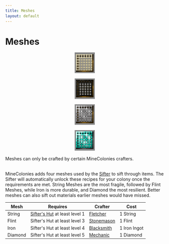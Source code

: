 ```yaml
---
title: Meshes
layout: default
---
```

# Meshes

<div class="infobox box text-center">
    <p style="text-align:center;"><img src="../../assets/images/items/string_mesh.png" alt="String Sifter Mesh"></p>
    <p style="text-align:center;"><img src="../../assets/images/items/flint_mesh.png" alt="Flint Sifter Mesh"></p>
    <p style="text-align:center;"><img src="../../assets/images/items/iron_mesh.png" alt="Iron Sifter Mesh"></p>
    <p style="text-align:center;"><img src="../../assets/images/items/diamond_mesh.png" alt="Diamond Sifter Mesh"></p>
    Meshes can only be crafted by certain MineColonies crafters.
</div>
<br>

MineColonies adds four meshes used by the [Sifter](../../source/workers/sifter) to sift through items. The Sifter will automatically unlock these recipes for your colony once the requirements are met. String Meshes are the most fragile, followed by Flint Meshes, while Iron is more durable, and Diamond the most resilient. Better meshes can also sift out materials earlier meshes would have missed.

| Mesh    | Requires             | Crafter | Cost |
| ------- | -------------------- | ------- | ---- |
| String  | [Sifter's Hut](../../source/buildings/sifter) at least level 1 | [Fletcher](../../source/workers/fletcher) | 1 String |
| Flint   | Sifter's Hut at least level 3 | [Stonemason](../../source/workers/stonemason) | 1 Flint |
| Iron    | Sifter's Hut at least level 4 | [Blacksmith](../../source/workers/blacksmith) | 1 Iron Ingot |
| Diamond | Sifter's Hut at least level 5 | [Mechanic](../../source/workers/mechanic)   | 1 Diamond |